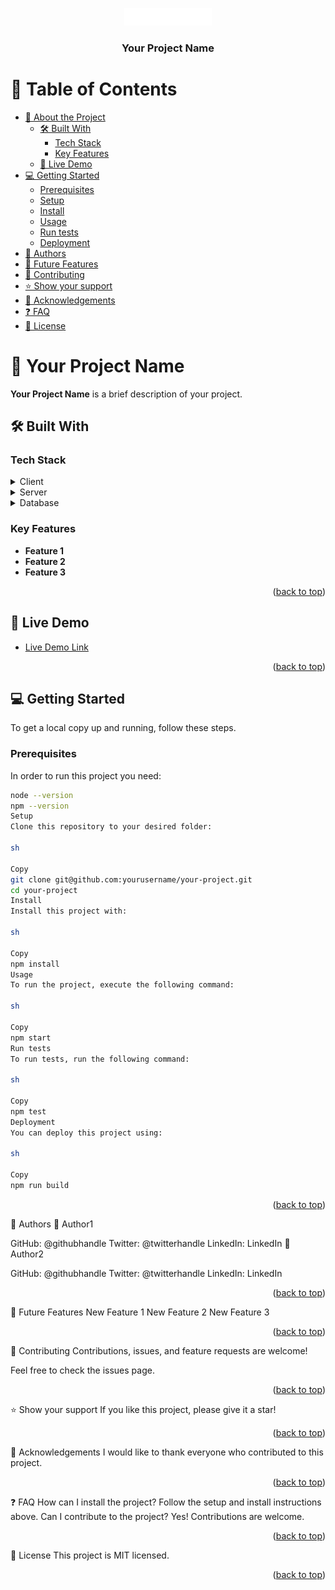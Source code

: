<a name="readme-top"></a>

<div align="center">
  <img src="src/assets/MainLogo.png" alt="Ezra Seminary Logo" width="140" height="auto" />
  <br/>
  <h3><b>Your Project Name</b></h3>
</div>

# 📗 Table of Contents

- [📖 About the Project](#about-project)
  - [🛠 Built With](#built-with)
    - [Tech Stack](#tech-stack)
    - [Key Features](#key-features)
  - [🚀 Live Demo](#live-demo)
- [💻 Getting Started](#getting-started)
  - [Prerequisites](#prerequisites)
  - [Setup](#setup)
  - [Install](#install)
  - [Usage](#usage)
  - [Run tests](#run-tests)
  - [Deployment](#deployment)
- [👥 Authors](#authors)
- [🔭 Future Features](#future-features)
- [🤝 Contributing](#contributing)
- [⭐️ Show your support](#support)
- [🙏 Acknowledgements](#acknowledgements)
- [❓ FAQ](#faq)
- [📝 License](#license)

# 📖 Your Project Name <a name="about-project"></a>

**Your Project Name** is a brief description of your project.

## 🛠 Built With <a name="built-with"></a>

### Tech Stack <a name="tech-stack"></a>

<details>
  <summary>Client</summary>
  <ul>
    <li><a href="https://reactjs.org/">React.js</a></li>
  </ul>
</details>

<details>
  <summary>Server</summary>
  <ul>
    <li><a href="https://expressjs.com/">Express.js</a></li>
  </ul>
</details>

<details>
  <summary>Database</summary>
  <ul>
    <li><a href="https://www.postgresql.org/">PostgreSQL</a></li>
  </ul>
</details>

### Key Features <a name="key-features"></a>

- **Feature 1**
- **Feature 2**
- **Feature 3**

<p align="right">(<a href="#readme-top">back to top</a>)</p>

## 🚀 Live Demo <a name="live-demo"></a>

- [Live Demo Link](https://example.com)

<p align="right">(<a href="#readme-top">back to top</a>)</p>

## 💻 Getting Started <a name="getting-started"></a>

To get a local copy up and running, follow these steps.

### Prerequisites

In order to run this project you need:

```sh
node --version
npm --version
Setup
Clone this repository to your desired folder:

sh

Copy
git clone git@github.com:yourusername/your-project.git
cd your-project
Install
Install this project with:

sh

Copy
npm install
Usage
To run the project, execute the following command:

sh

Copy
npm start
Run tests
To run tests, run the following command:

sh

Copy
npm test
Deployment
You can deploy this project using:

sh

Copy
npm run build

```

<p align="right">(<a href="#readme-top">back to top</a>)</p>

👥 Authors <a name="authors"></a>
👤 Author1

GitHub: @githubhandle
Twitter: @twitterhandle
LinkedIn: LinkedIn
👤 Author2

GitHub: @githubhandle
Twitter: @twitterhandle
LinkedIn: LinkedIn

<p align="right">(<a href="#readme-top">back to top</a>)</p>

🔭 Future Features <a name="future-features"></a>
New Feature 1
New Feature 2
New Feature 3

<p align="right">(<a href="#readme-top">back to top</a>)</p>

🤝 Contributing <a name="contributing"></a>
Contributions, issues, and feature requests are welcome!

Feel free to check the issues page.

<p align="right">(<a href="#readme-top">back to top</a>)</p>

⭐️ Show your support <a name="support"></a>
If you like this project, please give it a star!

<p align="right">(<a href="#readme-top">back to top</a>)</p>

🙏 Acknowledgements <a name="acknowledgements"></a>
I would like to thank everyone who contributed to this project.

<p align="right">(<a href="#readme-top">back to top</a>)</p>

❓ FAQ <a name="faq"></a>
How can I install the project?
Follow the setup and install instructions above.
Can I contribute to the project?
Yes! Contributions are welcome.

<p align="right">(<a href="#readme-top">back to top</a>)</p>

📝 License <a name="license"></a>
This project is MIT licensed.

<p align="right">(<a href="#readme-top">back to top</a>)</p>

```

```
